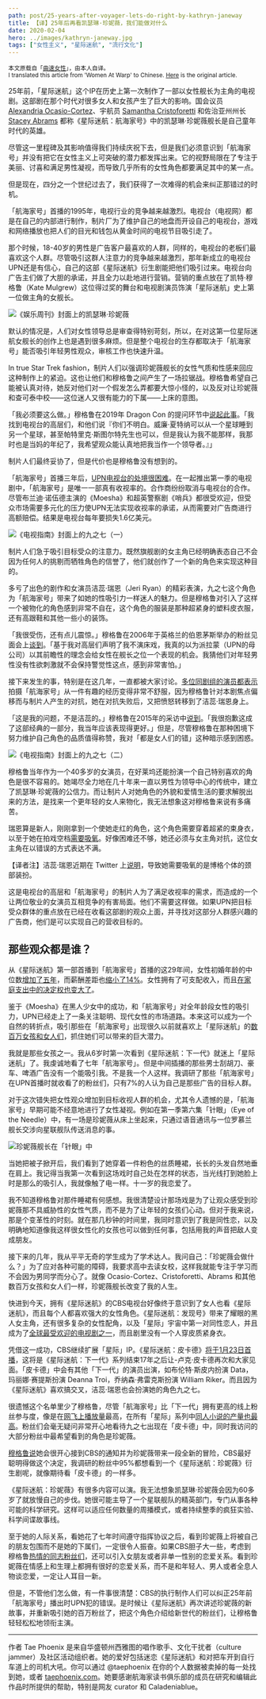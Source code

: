 ```yaml
---
path: post/25-years-after-voyager-lets-do-right-by-kathryn-janeway
title: 【译】25年后再看凯瑟琳·珍妮薇，我们能做对什么
date: 2020-02-04
hero: ../images/kathryn-janeway.jpg
tags: ["女性主义", "星际迷航", "流行文化"]
---
```


<div class="uk-card uk-background-default uk-padding-small uk-text-muted">
    <small>本文原载自「<a href="https://www.womenatwarp.com/25-years-after-voyager-lets-do-right-by-kathryn-janeway/">曲速女性</a>」，由本人自译。</small><br>
    <small>I translated this article from 'Women At Warp' to Chinese. <a href="https://www.womenatwarp.com/25-years-after-voyager-lets-do-right-by-kathryn-janeway/">Here</a> is the original article.</small>
</div>

25年前，「星际迷航」这个IP在历史上第一次制作了一部以女性舰长为主角的电视剧。这部剧在那个时代对很多女人和女孩产生了巨大的影响。国会议员 [Alexandria Ocasio-Cortez](https://slate.com/culture/2019/03/star-trek-stacey-abrams-alexandria-ocasio-cortez-janeway.html)、宇航员 [Samantha Cristoforetti](https://www.space.com/29161-astronaut-star-trek-uniform-space.html) 和佐治亚州州长 [Stacey Abrams](https://slate.com/culture/2019/03/star-trek-stacey-abrams-alexandria-ocasio-cortez-janeway.html) 都称《星际迷航：航海家号》中的凯瑟琳·珍妮薇舰长是自己童年时代的英雄。

尽管这一里程碑及其影响值得我们持续庆祝下去，但是我们必须意识到「航海家号」并没有把它在女性主义上可突破的潜力都发挥出来。它的视野局限在了专注于美丽、讨喜和满足男性凝视，而导致几乎所有的女性角色都要满足其中的某一点。

但是现在，四分之一个世纪过去了，我们获得了一次难得的机会来纠正那错过的时机。

「航海家号」首播的1995年，电视行业的竞争越来越激烈。电视台（电视网）都是在自己的内部进行制作，制片厂为了维护自己的地盘而开设自己的电视台，游戏和网络播放也把人们的目光和钱包从黄金时间的电视节目吸引走了。

那个时候，18-40岁的男性是广告客户最喜欢的人群，同样的，电视台的老板们最喜欢这个人群。尽管吸引这群人注意力的竞争越来越激烈，那年新成立的电视台UPN还是有信心，自己的这部《星际迷航》衍生剧能把他们吸引过来。电视台向广告主们做了大胆的承诺，并且全力以赴地进行营销。营销的重点放在了凯特·穆格鲁（Kate Mulgrew）这位得过奖的舞台和电视剧演员饰演「星际迷航」史上第一位做主角的女舰长。

![《娱乐周刊》封面上的凯瑟琳·珍妮薇](../images/kathryn-janeway-ew.jpg)

默认的情况是，人们对女性领导总是审查得特别苛刻，所以，在对这第一位星际迷航女舰长的创作上也是遇到很多麻烦。但是整个电视台的生存都取决于「航海家号」能否吸引年轻男性观众，审核工作也快速升温。

In true Star Trek fashion，制片人们以强调珍妮薇舰长的女性气质和性感来回应这种制作上的紧迫。这也让他们和穆格鲁之间产生了一场拉锯战。穆格鲁希望自己能被认真对待，她反对他们对一个假发怎么弄都要大惊小怪的，以及反对让珍妮薇和查可泰中校——这位迷人又很有能力的下属——上床的意图。

「我必须要这么做。」穆格鲁在2019年 Dragon Con 的提问环节中[说起此事](https://www.youtube.com/watch?v=ibVOzPUvtww)。「我找到电视台的高层们，和他们说『你们不明白。威廉·夏特纳可以从一个星球睡到另一个星球，甚至帕特里克·斯图尔特先生也可以，但是我认为我不能那样，我那时也是当妈的年纪了，我希望观众能认真地把我当作一个领导者。』」

制片人们最终妥协了，但是代价也是穆格鲁没有想到的。

「航海家号」首播三年后，[UPN电视台的处境很困难](https://www.newyorker.com/magazine/2000/04/03/why-wont-anyone-pull-the-plug-on-upn)。在一起推出第一季的电视剧中，「航海家号」是唯一一部真有收视率的。合作商纷纷取消与电视台的合作。尽管布兰迪·诺伍德主演的《Moesha》和超英警察剧《哨兵》都很受欢迎，但受众市场需要多元化的压力使UPN无法实现收视率的承诺，从而需要对广告商进行高额赔偿。结果是电视台每年要损失1.6亿美元。

![《电视指南》封面上的九之七（一）](../images/seven-of-nine-tv-guide-1.jpg)

制片人们急于吸引目标受众的注意力。既然旗舰剧的女主角已经明确表态自己不会因为任何人的挑剔而牺牲角色的信誉了，他们就创作了一个新的角色来实现这种目的。

多亏了出色的剧作和女演员洁蕊·瑞恩（Jeri Ryan）的精彩表演，九之七这个角色为「航海家号」带来了如她的性吸引力一样迷人的魅力。但是穆格鲁对引入了这样一个被物化的角色感到非常不自在，这个角色的服装是那种超紧身的塑料皮衣服，还有高跟鞋和其他一些小的装饰。

「我很受伤，还有点儿震惊。」穆格鲁在2006年于英格兰的伯恩茅斯举办的粉丝见面会上[谈到](https://youtu.be/GZ3wKnUpCb4?t=80)。「基于我对高层们声明了我不演床戏，我真的以为派拉蒙（UPN的母公司）以其前瞻性的理念会给女性在舰长之位一个表现的机会。我猜他们对年轻男性没有性欲刺激就不会保持警觉性这点，感到非常害怕。」

接下来发生的事，特别是在这几年，一直都被大家讨论。[多位同剧组的演员都表示](https://www.closerweekly.com/posts/kate-mulgrew-star-trek-151582/)拍摄「航海家号」从一件有趣的经历变得非常不舒服，因为穆格鲁针对本剧焦点偏移而与制片人产生的对抗，她在对抗失败后，又把愤怒转移到了洁蕊·瑞恩身上。

「这是我的问题，不是洁蕊的。」穆格鲁在2015年的采访中[说到](https://www.closerweekly.com/posts/kate-mulgrew-star-trek-151582/)。「我很抱歉这成了这部经典的一部分，我当年应该表现得更好。」但是，尽管穆格鲁在那种困境下努力维护自己角色的品质值得称赞，我对「都是女人们的错」这种暗示感到困惑。

![《电视指南》封面上的九之七（二）](../images/seven-of-nine-tv-guide-2.jpg)

穆格鲁当年作为一个40多岁的女演员，在好莱坞还能扮演一个自己特别喜欢的角色是很不容易的。她竭尽全力地在几十年来一直以男性为领导中心的传统中，建立了凯瑟琳·珍妮薇的公信力。而让制片人对她角色的外貌和爱情生活的要求解脱出来的方法，是找来一个更年轻的女人来物化，我无法想象这对穆格鲁来说有多痛苦。

瑞恩算是新人，刚刚拿到一个使她走红的角色，这个角色需要穿着超紧的束身衣，以至于她在拍戏空档[需要吸氧](http://www.thegeektwins.com/2014/11/5-horrifying-facts-about-seven-of-nines.html)。好像困难还不够，她还必须与女主角对抗，这位女主角在以错误的方式表达不满。

<div class="uk-card uk-background-default uk-padding-small uk-text-small uk-text-muted">
【译者注】洁蕊·瑞恩近期在 Twitter 上<a href="https://twitter.com/JeriLRyan/status/1227886667601604608" target="_blank">说明</a>，导致她需要吸氧的是博格个体的颈部装扮。
</div>

这是电视台的高层和「航海家号」的制片人为了满足收视率的需求，而造成的一个让两位敬业的女演员互相竞争的有害局面。他们不需要这样做。如果UPN把目标受众群体的重点放在已经在收看这部剧的观众上面，并寻找对这部分人群感兴趣的广告商，他们是可以实现自己的营收目标的。

## 那些观众都是谁？

从《星际迷航》第一部首播到「航海家号」首播的这29年间，女性初婚年龄的中位数[增加了五年](https://www.thespruce.com/estimated-median-age-marriage-2303878)，而薪酬差距也[缩小了14%](https://www.pay-equity.org/info-time.html)。女性拥有了可支配收入，而且[在家庭支出中的决定权也变大了](https://hbr.org/2009/09/the-female-economy)。

鉴于《Moesha》在黑人少女中的成功，和「航海家号」对全年龄段女性的吸引力，UPN已经走上了一条关注聪明、现代女性的市场道路。本来这可以成为一个自然的转折点，吸引那些在「航海家号」出现很久以前就喜欢上「星际迷航」的[数百万女孩和女人们](https://www.revelist.com/tv/star-trek-fandom-50th/4643)，抓住她们可以带来的巨大潜力。

我就是那些女孩之一。我从6岁时第一次看到《星际迷航：下一代》就迷上「星际迷航」了。我虔诚地看了七年「航海家号」。但是中间插播的那些男士刮胡刀、豪车、啤酒广告没有一个能吸引我。不是我一个人这样。我调研了那些「航海家号」在UPN首播时就收看了的粉丝们，只有7%的人认为自己是那些广告的目标人群。

对于这次错失把女性观众增加到目标收视人群的机会，尤其令人遗憾的是，「航海家号」早期可能不经意地进行了女性凝视。例如在第一季第六集「针眼」（Eye of the Needle）中，有一场是珍妮薇从床上坐起来，只通过语音通讯与一位罗慕兰舰长交涉向星联舰队传送消息的事。

![珍妮薇舰长在「针眼」中](../images/eyeofneedle-janeway.jpg)

当她把被子掀开后，我们看到了她穿着一件粉色的丝质睡裙，长长的头发自然地垂在肩上。我记得当我第一次看到这场戏时自己处在怎样的状态，当光线打到她脸上时是那么的吸引人，我就像触了电一样。十一岁的我恋爱了。

我不知道穆格鲁对那件睡裙有何感想。我很清楚设计那场戏是为了让观众感受到珍妮薇那不具威胁性的女性气质，而不是为了让年轻的女孩们心动。但对于我来说，那是个变革性的时刻。就在那几秒钟的时间里，我同时意识到了我是同性恋，以及明确地知道像我这样很女性化的女孩也可以做到任何事，包括用我的声音把敌人变成朋友。

接下来的几年，我从平平无奇的学生成为了学术达人。我问自己：「珍妮薇会做什么？」为了应对各种可能的障碍，我要求高中去读女校，这样我就能专注于学习而不会因为男同学而分心了。就像 Ocasio-Cortez、Cristoforetti、Abrams 和其他数百万女孩和女人们一样，珍妮薇舰长改变了我的人生。

快进到今天，拥有《星际迷航》的CBS电视台好像终于意识到了女人也看《星际迷航》，而且每个人都喜欢强大的女性角色。《星际迷航：发现号》带来了耀眼的黑人女主角，还有很多复杂的女性配角，以及「星际」宇宙中第一对同性恋人，并且成为了[全球最受欢迎的电视剧之一](https://screenrant.com/star-trek-discovery-ratings-most-popular-streaming-show/)，而且剧里没有一个人穿皮质紧身衣。

凭借这一成功，CBS继续扩展「星际」IP。《星际迷航：皮卡德》[将于1月23日首播](https://www.cbs.com/shows/star-trek-picard/)，这将是《星际迷航：下一代》系列结束17年之后让-卢克·皮卡德再次和大家见面。「皮卡德」中会有其他「下一代」的演员出演，如布伦特·斯皮内扮演 Data，玛丽娜·赛提斯扮演 Deanna Troi，乔纳森·弗雷克斯扮演 William Riker。而且因为《星际迷航》喜欢搞交叉，洁蕊·瑞恩也会扮演她的角色九之七。

很遗憾这个名单里少了穆格鲁，尽管「航海家号」比「下一代」拥有更高的线上粉丝参与度，像是在[网飞上播放量](https://mashable.com/2017/09/11/netflix-top-10-star-trek-episodes/)最高，在所有「星际」系列中[同人小说的产量也最高](https://archiveofourown.org/tags/Star%20Trek:%20Voyager/works)。粉丝们会毫无疑问非常开心地看待九之七出现在「皮卡德」中，同时我访问的大部分粉丝中最希望看到的角色是珍妮薇。

[穆格鲁说](https://youtu.be/qBHZz9EThNw?t=377)她会很开心接到CBS的通知并为珍妮薇带来一段全新的冒险，CBS最好聪明得做这个决定，我调研的粉丝中95%都想看到一个《星际迷航：珍妮薇》衍生剧呢，就像期待看「皮卡德」的一样多。

《星际迷航：珍妮薇》有很多内容可以演。我无法想象凯瑟琳·珍妮薇会因为60多岁了就放慢自己的步伐。她很可能主导了一个星联舰队的精英部门，专门从事各种可能的科学研究。这样可以适应任何数量的周播模式，或者持续整季的疯狂实验、科学间谍故事线。

至于她的人际关系，看她花了七年时间遵守指挥协议之后，看到珍妮薇上将被自己的朋友包围而不是她的下属们，一定很令人振奋。如果CBS胆子大一些，考虑到穆格鲁[热情的同志粉丝们](http://www.curvemag.com/Curve-Magazine/TV/Kate-Mulgrew-Im-Flattered-To-Be-A-Lesbian-Pin-Up/)，还可以引入女朋友或者非单一性别的恋爱关系。看到珍妮薇在情感上和生理上都拥有很好的恋爱关系，而不是和年轻人、男人或者全息人物谈恋爱，一定让人耳目一新。

但是，不管他们怎么做，有一件事很清楚：CBS的执行制作人们可以纠正25年前「航海家号」播出时UPN犯的错误。是时候让《星际迷航》再次讲述珍妮薇的新故事，并重新吸引她的百万粉丝了，把这个角色介绍给新世代的粉丝们，让穆格鲁轻轻松松地领衔主演。

---
作者 Tae Phoenix 是来自华盛顿州西雅图的唱作歌手、文化干扰者（culture jammer）及社区活动组织者。她的爱好包括迷恋《星际迷航》和对把车开到自行车道上的司机大吼。你可以通过 @taephoenix 在你的个人数据被卖掉的每一处找到她，或者 [taephoenix.com](http://taephoenix.com/)。她要感谢航海家读书俱乐部的成员在研究和编辑此作品时所提供的帮助，特别是网友 curator 和 Caladeniablue。
